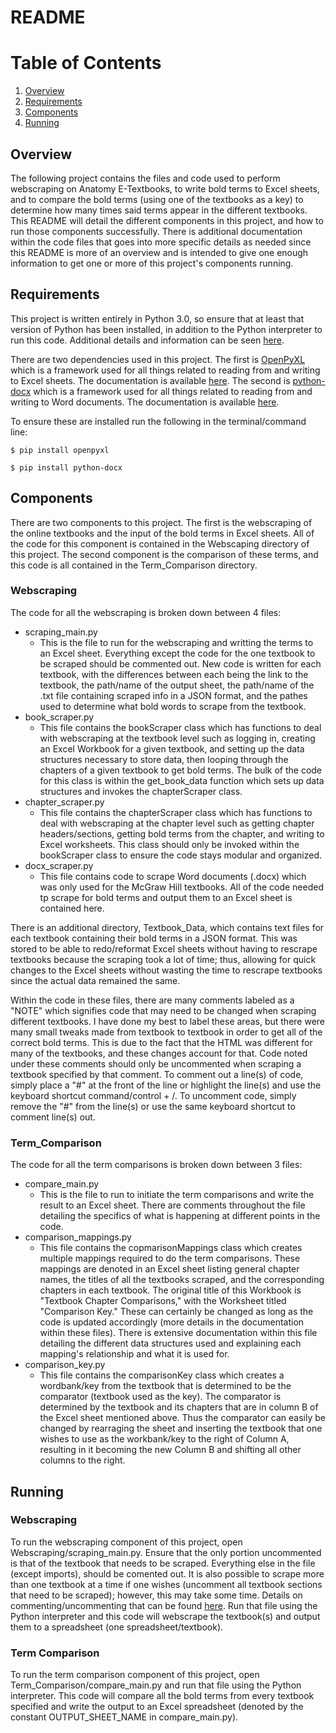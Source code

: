 # README

# Table of Contents
1. [Overview](#Overview)
2. [Requirements](#Requirements)
3. [Components](#Components)
4. [Running](#Running)

## Overview
The following project contains the files and code used to perform webscraping on Anatomy E-Textbooks, to write bold terms to Excel sheets, and to compare
the bold terms (using one of the textbooks as a key) to determine how many times said terms appear in the different textbooks. This README will detail
the different components in this project, and how to run those components successfully. There is additional documentation within the code files that
goes into more specific details as needed since this README is more of an overview and is intended to give one enough information to get one or more
of this project's components running.

## Requirements
This project is written entirely in Python 3.0, so ensure that at least that version of Python has been installed, in addition to the Python interpreter to run this code. Additional details and information can be seen [here](https://www.python.org).

There are two dependencies used in this project. The first is [OpenPyXL](https://openpyxl.readthedocs.io/en/stable/index.html) which is a framework used for all things
related to reading from and writing to Excel sheets. The documentation is available [here](https://openpyxl.readthedocs.io/en/stable/index.html). The second is
[python-docx](https://python-docx.readthedocs.io/en/latest/index.html) which is a framework used for all things related to reading from and writing to Word documents.
The documentation is available [here](https://python-docx.readthedocs.io/en/latest/index.html).

To ensure these are installed run the following in the terminal/command line:

``` $ pip install openpyxl ```

``` $ pip install python-docx ```

## Components
There are two components to this project. The first is the webscraping of the online textbooks and the input of the bold terms in Excel sheets. All of the
code for this component is contained in the Webscaping directory of this project. The second component is the comparison of these terms, and this code is all
contained in the Term_Comparison directory.

### Webscraping
The code for all the webscraping is broken down between 4 files:
- scraping_main.py
  - This is the file to run for the webscraping and writting the terms to an Excel sheet. Everything except the code for the one textbook to be scraped should be
  commented out. New code is written for each textbook, with the differences between each being the link to the textbook, the path/name of the output sheet, the
  path/name of the .txt file containing scraped info in a JSON format, and the pathes used to determine what bold words to scrape from the textbook.   
- book_scraper.py
  - This file contains the bookScraper class which has functions to deal with webscraping at the textbook level such as logging in, creating an Excel Workbook
  for a given textbook, and setting up the data structures necessary to store data, then looping through the chapters of a given textbook to get bold terms. The
  bulk of the code for this class is within the get_book_data function which sets up data structures and invokes the chapterScraper class. 
- chapter_scraper.py
  - This file contains the chapterScraper class which has functions to deal with webscraping at the chapter level such as getting chapter headers/sections, getting
  bold terms from the chapter, and writing to Excel worksheets. This class should only be invoked within the bookScraper class to ensure the code stays modular and
  organized. 
- docx_scraper.py
  - This file contains code to scrape Word documents (.docx) which was only used for the McGraw Hill textbooks. All of the code needed tp scrape for bold terms
  and output them to an Excel sheet is contained here.

There is an additional directory, Textbook_Data, which contains text files for each textbook containing their bold terms in a JSON format. This was stored to be able
to redo/reformat Excel sheets without having to rescrape textbooks because the scraping took a lot of time; thus, allowing for quick changes to the Excel sheets without
wasting the time to rescrape textbooks since the actual data remained the same.

Within the code in these files, there are many comments labeled as a "NOTE" which signifies code that may need to be changed when scraping different textbooks. I have done
my best to label these areas, but there were many small tweaks made from textbook to textbook in order to get all of the correct bold terms. This is due to the fact that
the HTML was different for many of the textbooks, and these changes account for that. Code noted under these comments should only be uncommented when scraping a textbook
specified by that comment. To comment out a line(s) of code, simply place a "#" at the front of the line or highlight the line(s) and use the keyboard shortcut
command/control + /. To uncomment code, simply remove the "#" from the line(s) or use the same keyboard shortcut to comment line(s) out.

### Term_Comparison
The code for all the term comparisons is broken down between 3 files:
- compare_main.py
  - This is the file to run to initiate the term comparisons and write the result to an Excel sheet. There are comments throughout the file detailing the specifics
  of what is happening at different points in the code.
- comparison_mappings.py
  - This file contains the copmarisonMappings class which creates multiple mappings required to do the term comparisons. These mappings are denoted in an Excel sheet listing general chapter names, the titles of all the textbooks scraped, and the corresponding chapters in each textbook. The original title of this Workbook is "Textbook Chapter Comparisons," with the Worksheet titled "Comparison Key." These can certainly be changed as long as the code is updated accordingly (more details in the documentation within these files). There is extensive documentation within this file detailing the different data structures used and explaining each mapping's relationship and what it is used for.
- comparison_key.py
  - This file contains the comparisonKey class which creates a wordbank/key from the textbook that is determined to be the comparator (textbook used as the key). The comparator is determined by the textbook and its chapters that are in column B of the Excel sheet mentioned above. Thus the comparator can easily be changed by rearraging the sheet and inserting the textbook that one wishes to use as the workbank/key to the right of Column A, resulting in it becoming the new Column B and shifting all other columns to the right.

## Running

### Webscraping
To run the webscraping component of this project, open Webscraping/scraping_main.py. Ensure that the only portion uncommented is that of the textbook that needs to be scraped. Everything else in the file (except imports), should be comented out. It is also possible to scrape more than one textbook at a time if one wishes (uncomment all textbook sections that need to be scraped); however, this may take some time. Details on commenting/uncommenting that can be found [here](#webscraping). Run that file using the Python interpreter and this code will webscrape the textbook(s) and output them to a spreadsheet (one spreadsheet/textbook).

### Term Comparison
To run the term comparison component of this project, open Term_Comparison/compare_main.py and run that file using the Python interpreter. This code will compare all the bold terms from every textbook specified and write the output to an Excel spreadsheet (denoted by the constant OUTPUT_SHEET_NAME in compare_main.py).